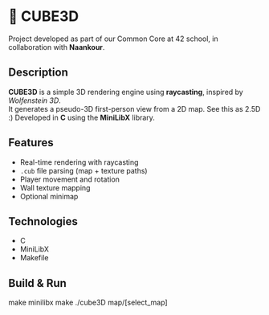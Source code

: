 # 🧊 CUBE3D

Project developed as part of our Common Core at 42 school, in collaboration with **Naankour**.

##  Description

**CUBE3D** is a simple 3D rendering engine using **raycasting**, inspired by *Wolfenstein 3D*.  
It generates a pseudo-3D first-person view from a 2D map. See this as 2.5D :)
Developed in **C** using the **MiniLibX** library.

## Features

- Real-time rendering with raycasting
- `.cub` file parsing (map + texture paths)
- Player movement and rotation
- Wall texture mapping
- Optional minimap

## Technologies

- C  
- MiniLibX  
- Makefile

## Build & Run

make minilibx
make
./cube3D map/[select_map]
